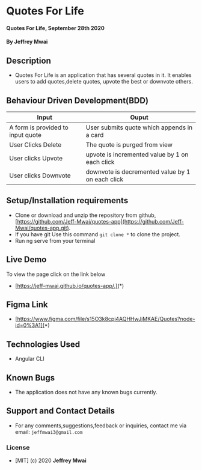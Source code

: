 # Quotes For Life
#### Quotes For Life, September 28th 2020
#### By **Jeffrey Mwai**

## Description
- Quotes For Life is an application that has several quotes in it. It enables users to add quotes,delete quotes, upvote the best or downvote others.

## Behaviour Driven Development(BDD)

| Input                        | Ouput                                                                                            |
|--------------------------    |----------------------------------------------------------------------------------------------    |
| A form is provided to input quote     | User submits quote which appends in a card                  |
| User Clicks Delete           | The quote is purged from view             |
| User clicks Upvote        |   upvote is incremented value by   1 on each click      |
| User clicks Downvote     | downvote is decremented value by 1 on each click     |

## Setup/Installation requirements

- Clone  or download and unzip the repository from github, [https://github.com/Jeff-Mwai/quotes-app](https://github.com/Jeff-Mwai/quotes-app.git).
- If you have git Use this command `git clone *` to clone the project.
- Run ng serve from your terminal

## Live Demo
To view the page click on the link below
* [https://jeff-mwai.github.io/quotes-app/.](*)

## Figma Link
* [https://www.figma.com/file/s15O3k8cpj4AQHHwJjMKAE/Quotes?node-id=0%3A1](*)

## Technologies Used
- Angular CLI

## Known Bugs
- The application does not have any known bugs currently.

## Support and Contact Details
- For any comments,suggestions,feedback or inquiries, contact me via email: `jeffmwai3@gmail.com`

### License

* [MIT] (c) 2020 **Jeffrey Mwai** 


